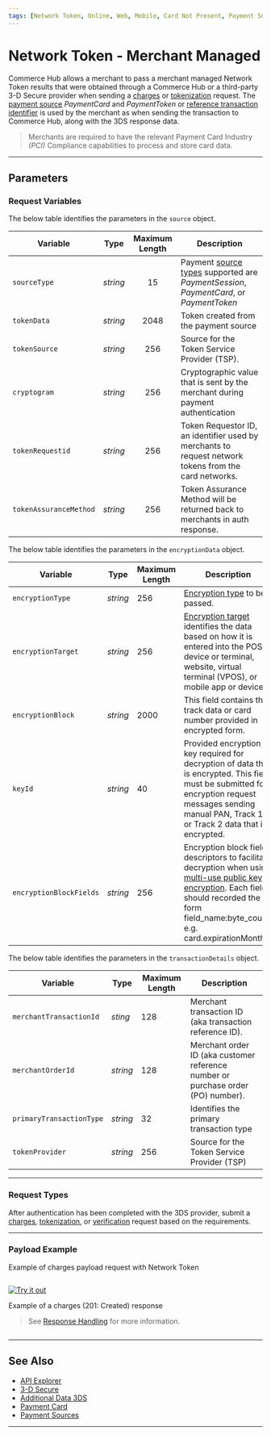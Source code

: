 ```yaml
---
tags: [Network Token, Online, Web, Mobile, Card Not Present, Payment Source]
---
```


# Network Token - Merchant Managed

Commerce Hub allows a merchant to pass a merchant managed Network Token results that were obtained through a Commerce Hub or a third-party 3-D Secure provider when sending a [charges](?path=docs/Resources/API-Documents/Payments/Charges.md) or [tokenization](?path=docs/Resources/API-Documents/Payments_VAS/Payment-Token.md) request. The [payment source](?path=docs/Resources/Guides/Payment-Sources/Source-Type.md) _PaymentCard_ and _PaymentToken_ or [reference transaction identifier](#request-with-reference-identifier) is used by the merchant as  when sending the transaction to Commerce Hub, along with the 3DS response data.

<!-- theme: warning -->
> Merchants are required to have the relevant Payment Card Industry _(PCI)_ Compliance capabilities to process and store card data.

---

## Parameters

### Request Variables

<!--
type: tab
titles: source, encryptionData
-->

The below table identifies the parameters in the `source` object.

| Variable | Type | Maximum Length | Description |
| -------- | :--: | :------------: | ------------------ |
| `sourceType` | _string_ | 15 | Payment [source types](?path=docs/Resources/Guides/Payment-Sources/Source-Type.md) supported are _PaymentSession_, _PaymentCard_, or _PaymentToken_ |
| `tokenData` | _string_ | 2048 | Token created from the payment source |
| `tokenSource` | _string_ | 256 | Source for the Token Service Provider (TSP). |
| `cryptogram` | _string_ | 256 | Cryptographic value that is sent by the merchant during payment authentication |
| `tokenRequestid` | _string_ | 256 | Token Requestor ID, an identifier used by merchants to request network tokens from the card networks. |
| `tokenAssuranceMethod` | _string_ | 256 | Token Assurance Method will be returned back to merchants in auth response. |

<!--
type: tab
-->

The below table identifies the parameters in the `encryptionData` object.

| Variable | Type | Maximum Length | Description |
| -------- | ---- | ------- | -------------------------------|
| `encryptionType` | _string_ | 256 | [Encryption type](#encryption-type) to be passed. |
| `encryptionTarget` | _string_ | 256 | [Encryption target](#encryption-target) identifies the data based on how it is entered into the POS device or terminal, website, virtual terminal (VPOS), or mobile app or device. |
| `encryptionBlock` | _string_ | 2000 | This field contains the track data or card number provided in encrypted form. |
| `keyId` | _string_ | 40 | Provided encryption key required for decryption of data that is encrypted. This field must be submitted for encryption request messages sending manual PAN, Track 1, or Track 2 data that is encrypted. |
| `encryptionBlockFields` | _string_ | 256 | Encryption block field descriptors to facilitate decryption when using [multi-use public key encryption](?path=docs/Online-Mobile-Digital/Secure-Data-Capture/Multi-Use-Public-Key/Multi-Use-Public-Key.md). Each field should recorded the form field_name:byte_count e.g. card.expirationMonth:2 |

<!--
type: tab
-->

The below table identifies the parameters in the `transactionDetails` object.

| Variable | Type | Maximum Length | Description |
| -------- | ---- | ------- | ------------------ |
| `merchantTransactionId` | _sting_ | 128 | Merchant transaction ID (aka transaction reference ID). |
| `merchantOrderId` | _string_ | 128 | Merchant order ID (aka customer reference number or purchase order (PO) number).|
| `primaryTransactionType` | _string_ | 32 | Identifies the primary transaction type |
| `tokenProvider` | _string_ | 256 | Source for the Token Service Provider (TSP) |

---

### Request Types

After authentication has been completed with the 3DS provider, submit a [charges](?path=docs/Resources/API-Documents/Payments/Charges.md), [tokenization](?path=docs/Resources/API-Documents/Payments_VAS/Payment-Token.md), or [verification](?path=docs/Resources/API-Documents/Payments_VAS/Verification.md) request based on the requirements.

---

### Payload Example

<!--
type: tab
titles: Request, Response
-->

Example of charges payload request with Network Token

```json

```

[![Try it out](../../../../assets/images/button.png)](../api/?type=post&path=/payments/v1/charges)

<!--
type: tab
-->

Example of a charges (201: Created) response

<!-- theme: info -->
> See [Response Handling](?path=docs/Resources/Guides/Response-Codes/Response-Handling.md) for more information.

```json


```

<!-- type: tab-end -->

---

## See Also

- [API Explorer](../api/?type=post&path=/payments/v1/charges)
- [3-D Secure](?path=docs/Online-Mobile-Digital/3D-Secure/3DSecure.md)
- [Additional Data 3DS](?path=docs/Resources/Master-Data/Additional-Data-3DS.md)
- [Payment Card](?path=docs/Resources/Guides/Payment-Sources/Payment-Card.md)
- [Payment Sources](?path=docs/Resources/Guides/Payment-Sources/Source-Type.md)

---
